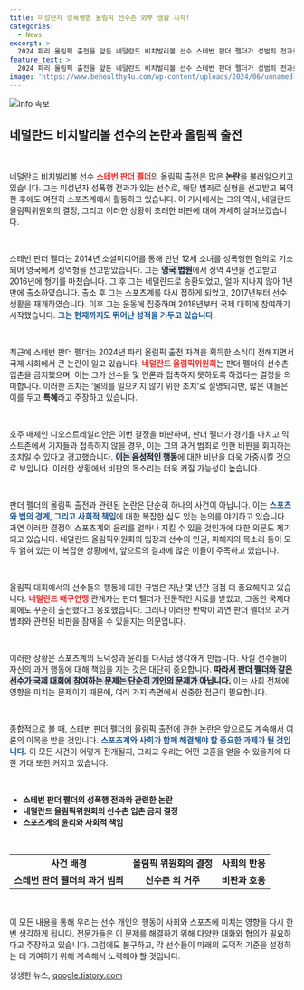 ```yaml
---
title: 미성년자 성폭행범 올림픽 선수촌 외부 생활 시작!
categories:
  - News
excerpt: >
  2024 파리 올림픽 출전을 앞둔 네덜란드 비치발리볼 선수 스테번 판더 펠더가 성범죄 전과로 선수촌 입촌을 거부당하고, 언론과의 접촉이 금지된다. 그와 관련한 논란이 일파만파로 확대되고 있다.
feature_text: >
  2024 파리 올림픽 출전을 앞둔 네덜란드 비치발리볼 선수 스테번 판더 펠더가 성범죄 전과로 선수촌 입촌을 거부당하고, 언론과의 접촉이 금지된다. 그와 관련한 논란이 일파만파로 확대되고 있다.
image: 'https://www.behealthy4u.com/wp-content/uploads/2024/06/unnamed-file.png'
---
```


<p><img src="https://www.behealthy4u.com/wp-content/uploads/2024/06/unnamed-file.png" alt="info 속보" /></p>

<h2 data-ke-size="size26">네덜란드 비치발리볼 선수의 논란과 올림픽 출전</h2>

<p data-ke-size="size16">&nbsp;</p>

<p>네덜란드 비치발리볼 선수 <b><span style="color: #ee2323;">스테번 판더 펠더</span></b>의 올림픽 출전은 많은 <b>논란</b>을 불러일으키고 있습니다. 그는 미성년자 성폭행 전과가 있는 선수로, 해당 범죄로 실형을 선고받고 복역한 후에도 여전히 스포츠계에서 활동하고 있습니다. 이 기사에서는 그의 역사, 네덜란드 올림픽위원회의 결정, 그리고 이러한 상황이 초래한 비판에 대해 자세히 살펴보겠습니다.</p>

<p data-ke-size="size16">&nbsp;</p>

<p>스테번 판더 펠더는 2014년 소셜미디어를 통해 만난 12세 소녀를 성폭행한 혐의로 기소되어 영국에서 징역형을 선고받았습니다. 그는 <b><span style="background-color: #21538527;">영국 법원</span></b>에서 징역 4년을 선고받고 2016년에 형기를 마쳤습니다. 그 후 그는 네덜란드로 송환되었고, 얼마 지나지 않아 1년 만에 출소하였습니다. 출소 후 그는 스포츠계를 다시 접하게 되었고, 2017년부터 선수 생활을 재개하였습니다. 이후 그는 운동에 집중하며 2018년부터 국제 대회에 참여하기 시작했습니다. <b><span style="color: #1a5490;">그는 현재까지도 뛰어난 성적을 거두고 있습니다.</span></b></p>

<p data-ke-size="size16">&nbsp;</p>

<p>최근에 스테번 판더 펠더는 2024년 파리 올림픽 출전 자격을 획득한 소식이 전해지면서 국제 사회에서 큰 논란이 일고 있습니다. <b><span style="color: #ee2323;">네덜란드 올림픽위원회</span></b>는 판더 펠더의 선수촌 입촌을 금지했으며, 이는 그가 선수들 및 언론과 접촉하지 못하도록 하겠다는 결정을 의미합니다. 이러한 조치는 ‘물의를 일으키지 않기 위한 조치’로 설명되지만, 많은 이들은 이를 두고 <strong>특혜</strong>라고 주장하고 있습니다.</p>

<p data-ke-size="size16">&nbsp;</p>

<p>호주 매체인 디오스트레일리안은 이번 결정을 비판하며, 판더 펠더가 경기를 마치고 믹스트존에서 기자들과 접촉하지 않을 경우, 이는 그의 과거 범죄로 인한 비판을 회피하는 조치일 수 있다고 경고했습니다. <b><span style="background-color: #21538527;">이는 음성적인 행동</span></b>에 대한 비난을 더욱 가중시킬 것으로 보입니다. 이러한 상황에서 비판의 목소리는 더욱 커질 가능성이 높습니다.</p>

<p data-ke-size="size16">&nbsp;</p>

<p>판더 펠더의 올림픽 출전과 관련된 논란은 단순히 하나의 사건이 아닙니다. 이는 <b><span style="color: #1a5490;">스포츠와 법의 경계, 그리고 사회적 책임</span></b>에 대한 복잡한 심도 있는 논의를 야기하고 있습니다. 과연 이러한 결정이 스포츠계의 윤리를 얼마나 지킬 수 있을 것인가에 대한 의문도 제기되고 있습니다. 네덜란드 올림픽위원회의 입장과 선수의 인권, 피해자의 목소리 등이 모두 얽혀 있는 이 복잡한 상황에서, 앞으로의 결과에 많은 이들이 주목하고 있습니다.</p>

<p data-ke-size="size16">&nbsp;</p>

<p>올림픽 대회에서의 선수들의 행동에 대한 규범은 지난 몇 년간 점점 더 중요해지고 있습니다. <b><span style="color: #ee2323;">네덜란드 배구연맹</span></b> 관계자는 판더 펠더가 전문적인 치료를 받았고, 그동안 국제대회에도 꾸준히 출전했다고 옹호했습니다. 그러나 이러한 반박이 과연 판더 펠더의 과거 범죄와 관련된 비판을 잠재울 수 있을지는 의문입니다.</p>

<p data-ke-size="size16">&nbsp;</p>

<p>이러한 상황은 스포츠계의 도덕성과 윤리를 다시금 생각하게 만듭니다. 사실 선수들이 자신의 과거 행동에 대해 책임을 지는 것은 대단히 중요합니다. <b><span style="background-color: #21538527;">따라서 판더 펠더와 같은 선수가 국제 대회에 참여하는 문제는 단순히 개인의 문제가 아닙니다.</span></b> 이는 사회 전체에 영향을 미치는 문제이기 때문에, 여러 가지 측면에서 신중한 접근이 필요합니다.</p>

<p data-ke-size="size16">&nbsp;</p>

<p>종합적으로 볼 때, 스테번 판더 펠더의 올림픽 출전에 관한 논란은 앞으로도 계속해서 여론의 이목을 받을 것입니다. <b><span style="color: #1a5490;">스포츠계와 사회가 함께 해결해야 할 중요한 과제가 될 것입니다.</span></b> 이 모든 사건이 어떻게 전개될지, 그리고 우리는 어떤 교훈을 얻을 수 있을지에 대한 기대 또한 커지고 있습니다. </p>

<p data-ke-size="size16">&nbsp;</p> 

<ul>
    <li><b>스테번 판더 펠더의 성폭행 전과와 관련한 논란</b></li>
    <li><b>네덜란드 올림픽위원회의 선수촌 입촌 금지 결정</b></li>
    <li><b>스포츠계의 윤리와 사회적 책임</b></li>
</ul>

<p data-ke-size="size16">&nbsp;</p>

<table style="width: 100%;">
    <tr>
        <td style="text-align: center; height: 17px;"><b>사건 배경</b></td>
        <td style="text-align: center; height: 17px;"><b>올림픽 위원회의 결정</b></td>
        <td style="text-align: center; height: 17px;"><b>사회의 반응</b></td>
    </tr>
    <tr>
        <td style="text-align: center; height: 17px;"><b>스테번 판더 펠더의 과거 범죄</b></td>
        <td style="text-align: center; height: 17px;"><b>선수촌 외 거주</b></td>
        <td style="text-align: center; height: 17px;"><b>비판과 호응</b></td>
    </tr>
</table>

<p data-ke-size="size16">&nbsp;</p> 

<p>이 모든 내용을 통해 우리는 선수 개인의 행동이 사회와 스포츠에 미치는 영향을 다시 한번 생각하게 됩니다. 전문가들은 이 문제를 해결하기 위해 다양한 대화와 협의가 필요하다고 주장하고 있습니다. 그럼에도 불구하고, 각 선수들이 미래의 도덕적 기준을 설정하는 데 기여하기 위해 계속해서 노력해야 할 것입니다.</p>
생생한 뉴스, <a href="https://qoogle.tistory.com" rel="dofollow">qoogle.tistory.com</a>


